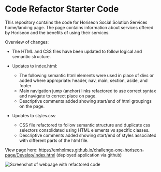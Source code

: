 # Code Refactor Starter Code

This repository contains the code for Horiseon Social Solution Services home/landing page. The page contains information about services offered by Horiseon and the benefits of using their services. 

Overview of changes: 

* The HTML and CSS files have been updated to follow logical and semantic structure. 

* Updates to index.html: 
    * The following semantic html elements were used in place of divs or added where appropriate: header, nav, main, section, aside, and footer
    * Main navigation jump (anchor) links refactored to use correct syntax and navigate to correct place on page.
    * Descriptive comments added showing start/end of html groupings on the page.


* Updates to styles.css:
    * CSS file refactored to follow semantic structure and duplicate css selectors consolidated using HTML elements vs specific classes.
    * Descriptive comments added showing start/end of styles associated with different parts of the html file.

View page here: https://emholmes.github.io/challenge-one-horiseon-page/Develop/index.html (deployed application via github)

![Screenshot of webpage with refactored code](./Develop/assets/images/horiseon-services-final.png)